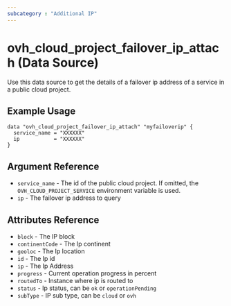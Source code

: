 ```yaml
---
subcategory : "Additional IP"
---
```


# ovh_cloud_project_failover_ip_attach (Data Source)

Use this data source to get the details of a failover ip address of a service in a public cloud project.

## Example Usage

```hcl
data "ovh_cloud_project_failover_ip_attach" "myfailoverip" {
  service_name = "XXXXXX"
  ip           = "XXXXXX"
}
```

## Argument Reference


* `service_name` - The id of the public cloud project. If omitted,
    the `OVH_CLOUD_PROJECT_SERVICE` environment variable is used. 
* `ip` - The failover ip address to query

## Attributes Reference

* `block` - The IP block
* `continentCode` - The Ip continent
* `geoloc` - The Ip location
* `id` - The Ip id
* `ip` - The Ip Address
* `progress` - Current operation progress in percent
* `routedTo` - Instance where ip is routed to
* `status` - Ip status, can be `ok` or `operationPending`
* `subType` - IP sub type, can be `cloud` or `ovh`
